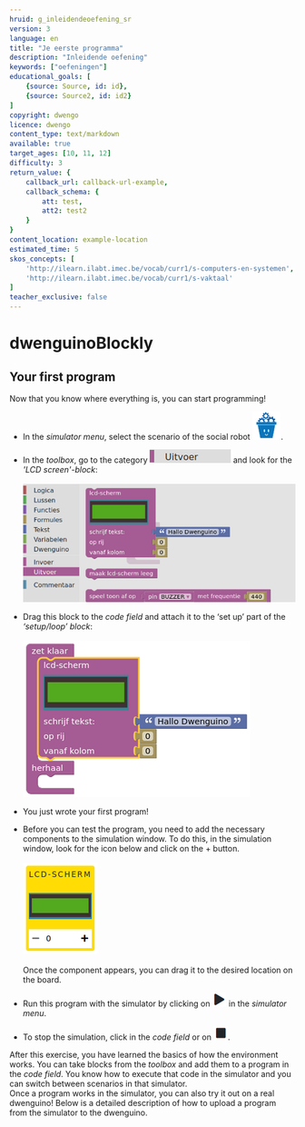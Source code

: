 ```yaml
---
hruid: g_inleidendeoefening_sr
version: 3
language: en
title: "Je eerste programma"
description: "Inleidende oefening"
keywords: ["oefeningen"]
educational_goals: [
    {source: Source, id: id}, 
    {source: Source2, id: id2}
]
copyright: dwengo
licence: dwengo
content_type: text/markdown
available: true
target_ages: [10, 11, 12]
difficulty: 3
return_value: {
    callback_url: callback-url-example,
    callback_schema: {
        att: test,
        att2: test2
    }
}
content_location: example-location
estimated_time: 5
skos_concepts: [
    'http://ilearn.ilabt.imec.be/vocab/curr1/s-computers-en-systemen', 
    'http://ilearn.ilabt.imec.be/vocab/curr1/s-vaktaal'
]
teacher_exclusive: false
---
```

# dwenguinoBlockly
## Your first program
Now that you know where everything is, you can start programming!

* In the *simulator menu*, select the scenario of the social robot ![alt](embed/scenario_socialerobot.png "social robot scenario").

* In the *toolbox*, go to the category ![alt](embed/cat_uitvoer.png "output category") and look for the *'LCD screen'-block*: <br><br>![alt](embed/inloef1.png "LCD block")

* Drag this block to the *code field* and attach it to the ‘set up’ part of the *‘setup/loop’ block*: <br><br>![alt](embed/inloef2.png "click LCD")

* You just wrote your first program!

* Before you can test the program, you need to add the necessary components to the simulation window. To do this, in the simulation window, look for the icon below and click on the + button.<br><br>![](embed/lcd-scherm.png "lcd screen")<br><br>Once the component appears, you can drag it to the desired location on the board.

* Run this program with the simulator by clicking on ![alt](embed/simmenu_play.png "simulator play") in the *simulator menu*.

* To stop the simulation, click in the *code field* or on ![alt](embed/simmenu_stop.png "simulator stop").

<div class="alert alert-box alert-success">
After this exercise, you have learned the basics of how the environment works. You can take blocks from the <em>toolbox</em> and add them to a program in the <em>code field</em>. You know how to execute that code in the simulator and you can switch between scenarios in that simulator.
</div>

<div class="alert alert-box alert-success">
Once a program works in the simulator, you can also try it out on a real dwenguino! Below is a detailed description of how to upload a program from the simulator to the dwenguino.
</div>